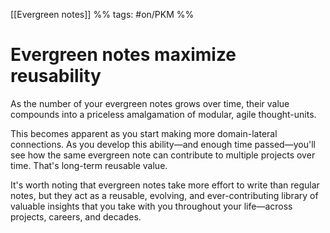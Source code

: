  [[Evergreen notes]] %% tags: #on/PKM %%
# Evergreen notes maximize reusability
As the number of your evergreen notes grows over time, their value compounds into a priceless amalgamation of modular, agile thought-units. 

This becomes apparent as you start making more domain-lateral connections. As you develop this ability—and enough time passed—you'll see how the same evergreen note can contribute to multiple projects over time. That's long-term reusable value.

It's worth noting that evergreen notes take more effort to write than regular notes, but they act as a reusable, evolving, and ever-contributing library of valuable insights that you take with you throughout your life—across projects, careers, and decades. 